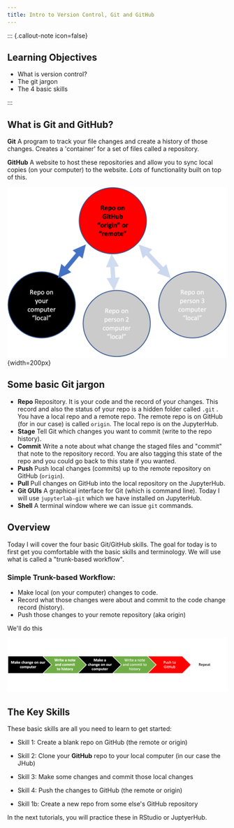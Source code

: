 ```yaml
---
title: Intro to Version Control, Git and GitHub
---
```


::: {.callout-note icon=false}

## Learning Objectives

-   What is version control?
-   The git jargon
-   The 4 basic skills

:::


## What is Git and GitHub?

**Git** A program to track your file changes and create a history of those changes. Creates a 'container' for a set of files called a repository.

**GitHub** A website to host these repositories and allow you to sync local copies (on your computer) to the website. *Lots* of functionality built on top of this.

![](img/git-repo-structure.png){width=200px}

## Some basic Git jargon

* **Repo** Repository. It is your code and the record of your changes. This record and also the status of your repo is a hidden folder called `.git` . You have a local repo and a remote repo. The remote repo is on GitHub (for in our case) is called `origin`. The local repo is on the JupyterHub.
* **Stage** Tell Git which changes you want to commit (write to the repo history).
* **Commit** Write a note about what change the staged files and "commit" that note to the repository record. You are also tagging this state of the repo and you could go back to this state if you wanted.
* **Push** Push local changes (commits) up to the remote repository on GitHub (`origin`).
* **Pull** Pull changes on GitHub into the local repository on the JupyterHub.
* **Git GUIs** A graphical interface for Git (which is command line). Today I will use `jupyterlab-git` which we have installed on JupyterHub.
* **Shell** A terminal window where we can issue `git` commands.


## Overview

Today I will cover the four basic Git/GitHub skills. The goal for today is to first get you comfortable with the basic skills and terminology. We will use what is called a  "trunk-based workflow".

### Simple Trunk-based Workflow:

* Make local (on your computer) changes to code.
* Record what those changes were about and commit to the code change record (history).
* Push those changes to your remote repository (aka origin)

We'll do this

![](./img/git-linear-flow-2.png)

## The Key Skills

These basic skills are all you need to learn to get started:

* Skill 1: Create a blank repo on GitHub (the remote or origin)
* Skill 2: Clone your **GitHub** repo to your local computer (in our case the JHub)
* Skill 3: Make some changes and commit those local changes
* Skill 4: Push the changes to GitHub (the remote or origin)

* Skill 1b: Create a new repo from some else's GitHub repository

In the next tutorials, you will practice these in RStudio or JuptyerHub.


